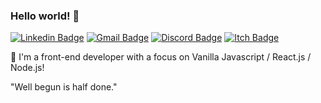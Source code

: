 ### Hello world! 👋
[![Linkedin Badge](https://img.shields.io/badge/-jefersonoliveiralopes-blue?style=flat-square&logo=Linkedin&logoColor=white&link=https://www.linkedin.com/in/jefersonoliveiralopes/)](https://www.linkedin.com/in/jefersonoliveiralopes/)
[![Gmail Badge](https://img.shields.io/badge/-jeferson.ol.lopes@gmail.com-c14438?style=flat-square&logo=Gmail&logoColor=white&link=mailto:jeferson.ol.lopes@gmail.com)](mailto:jeferson.ol.lopes@gmail.com)
[![Discord Badge](https://img.shields.io/badge/devjef-3981-blue?style=flat-square&logo=Discord&logoColor=white)](https://discord.com/)
[![Itch Badge](https://img.shields.io/badge/itch.io-devjef-ff69b4?style=flat-square)](https://devjef.itch.io/)


🌱 I'm a front-end developer with a focus on Vanilla Javascript / React.js / Node.js!

"Well begun is half done." 

<!--
**devjef/devjef** is a ✨ _special_ ✨ repository because its `README.md` (this file) appears on your GitHub profile.
